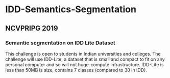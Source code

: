 # IDD-Semantics-Segmentation
## NCVPRIPG 2019 
### Semantic segmentation on IDD Lite Dataset  
This challenge is open to students in Indian universities and colleges. The challenge will use IDD-Lite, a dataset that is small and compact to fit on any personal computer and so will not huge-compute infrastructure. IDD-Lite is less than 50MB is size, contains 7 classes (compared to 30 in IDD).
